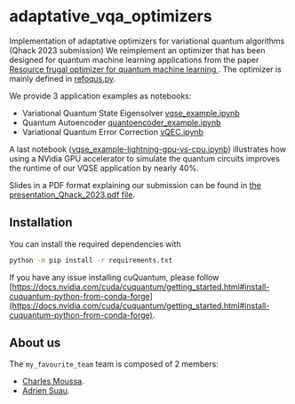 # adaptative_vqa_optimizers
Implementation of adaptative optimizers for variational quantum algorithms (Qhack 2023 submission)
We reimplement an optimizer that has been designed for quantum machine learning applications from the paper [Resource frugal optimizer for quantum machine learning
](https://arxiv.org/abs/2211.04965). The optimizer is mainly defined in [refoqus.py](./refoqus.py).


We provide 3 application examples as notebooks:
* Variational Quantum State Eigensolver [vqse_example.ipynb](https://github.com/chMoussa/adaptative_vqa_optimizers/blob/main/vqse_example.ipynb)
* Quantum Autoencoder [quantoencoder_example.ipynb](https://github.com/chMoussa/adaptative_vqa_optimizers/blob/main/quantoencoder_example.ipynb)
* Variational Quantum Error Correction [vQEC.ipynb](https://github.com/chMoussa/adaptative_vqa_optimizers/blob/main/vQEC.ipynb)

A last notebook ([vqse_example-lightning-gpu-vs-cpu.ipynb](./vqse_example-lightning-gpu-vs-cpu.ipynb)) illustrates how using a NVidia GPU accelerator to simulate the quantum circuits improves the runtime of our VQSE application by nearly 40%.

Slides in a PDF format explaining our submission can be found in [the presentation_Qhack_2023.pdf file](./presentation_Qhack_2023.pdf).

## Installation
You can install the required dependencies with
```sh
python -m pip install -r requirements.txt
```
If you have any issue installing cuQuantum, please follow [https://docs.nvidia.com/cuda/cuquantum/getting_started.html#install-cuquantum-python-from-conda-forge](https://docs.nvidia.com/cuda/cuquantum/getting_started.html#install-cuquantum-python-from-conda-forge).

## About us

The `my_favourite_team` team is composed of 2 members:
- [Charles Moussa](https://www.linkedin.com/in/moussacharles/).
- [Adrien Suau](https://adrien.suau.me).
